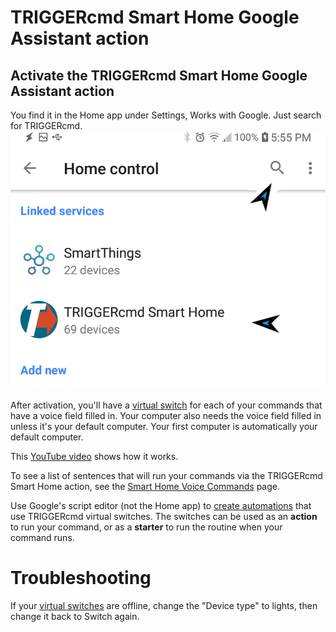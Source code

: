 # TRIGGERcmd Smart Home Google Assistant action

## Activate the **TRIGGERcmd Smart Home** Google Assistant action

You find it in the Home app under Settings, Works with Google.  Just search for TRIGGERcmd.
![TRIGGERcmd.com](./images/search-for-triggercmd-smart-home.png)

After activation, you'll have a [virtual switch](./SmartHomeSwitches.md) for each of your commands that have a voice field filled in.  Your computer also needs the voice field filled in unless it's your default computer.  Your first computer is automatically your default computer.

This [YouTube video](https://youtu.be/jeiV5aySmTw) shows how it works.

To see a list of sentences that will run your commands via the TRIGGERcmd Smart Home action, see the [Smart Home Voice Commands](https://www.triggercmd.com/user/command/shprintlist?ai=Hey%20Google) page.

Use Google's script editor (not the Home app) to [create automations](https://www.triggercmd.com/forum/topic/2828/run-a-google-routine/4) that use TRIGGERcmd virtual switches.  The switches can be used as an **action** to run your command, or as a **starter** to run the routine when your command runs.

# Troubleshooting

If your [virtual switches](./SmartHomeSwitches.md) are offline, change the "Device type" to lights, then change it back to Switch again.
